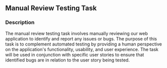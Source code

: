 
## Manual Review Testing Task

### Description

The manual review testing task involves manually reviewing our web application to identify and report any issues or bugs. The purpose of this task is to complement automated testing by providing a human perspective on the application's functionality, usability, and user experience. The task will be used in conjunction with specific user stories to ensure that identified bugs are in relation to the user story being tested.

